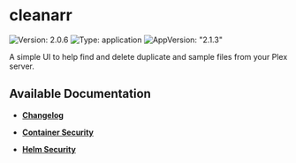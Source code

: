 # cleanarr

![Version: 2.0.6](https://img.shields.io/badge/Version-2.0.6-informational?style=flat-square) ![Type: application](https://img.shields.io/badge/Type-application-informational?style=flat-square) ![AppVersion: "2.1.3"](https://img.shields.io/badge/AppVersion-"2.1.3"-informational?style=flat-square)

A simple UI to help find and delete duplicate and sample files from your Plex server.

## Available Documentation

- [**Changelog**](CHANGELOG)

- [**Container Security**](container-security)

- [**Helm Security**](helm-security)

